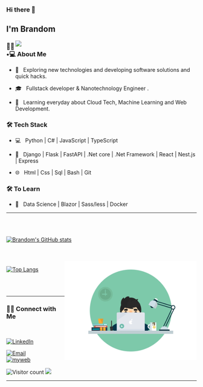 ### Hi there 👋<h2> I'm Brandom</h2>

<img align='right' src="https://cdn.dribbble.com/users/1201592/screenshots/9078494/media/422a760a51cef7de2fa3db9daf697853.gif" width="480">

<h3> 👨🏻•💻 About Me </h3>



- 🤔 &nbsp; Exploring new technologies and developing software solutions and quick hacks.

- 🎓 &nbsp; Fullstack developer & Nanotechnology Engineer .

- 🌱 &nbsp; Learning everyday about Cloud Tech, Machine Learning and Web Development.



<h3>🛠 Tech Stack</h3>



- 💻 &nbsp; Python | C# | JavaScript | TypeScript

- 📐 &nbsp; Django | Flask | FastAPI | .Net core | .Net Framework | React | Nest.js  |  Express

- 🌐  &nbsp; Html | Css | Sql | Bash | Git

<!--

- 🛢 &nbsp; MySQL | MongoDB

- 🔧 &nbsp; Git | Markdown | Selenium | Tidyverse

- 🖥 &nbsp; Illustrator| Photoshop | InDesign

-->



<h3>🛠 To Learn</h3>

- 🔧 &nbsp;  Data Science | Blazor | Sass/less | Docker 

<hr>



<br/><br/>

[![Brandom's GitHub stats](https://github-readme-stats.vercel.app/api?username=Zurybr)](https://github.com/Zurybr/github-readme-stats)

<br/>

<br/>

<img src="https://github.com/nirala69/nirala69/blob/master/70804f7e25b11f29db904f2fa7b4cd9d.gif" width="350" align='right'>

[![Top Langs](https://github-readme-stats.vercel.app/api/top-langs/?username=Zurybr)](https://github.com/Zurybr/github-readme-stats)

<br><br>



<hr>



<h3> 🤝🏻 Connect with Me </h3>

<br>



<p align="center">


<a href="https://www.linkedin.com/in/brandomled//"><img alt="LinkedIn" src="https://img.shields.io/badge/LinkedIn-Brandom%20Ledesma-blue?style=flat-square&logo=linkedin"></a>

<a href="mailto:brandom.ledesma@gmail.com"><img alt="Email" src="https://img.shields.io/badge/Email-brandom.ledesma@gmail.com-blue?style=flat-square&logo=gmail"></a>
<br/> <a href="https://zurybr.github.io/braled/"><img alt="myweb" src="https://img.shields.io/badge/my%20web-for%20all%20my%20love-blue"></a>
  
  
</p>





![Visitor count](https://visitor-badge.laobi.icu/badge?page_id=Zurybr.Zurybr)   <img src="https://media.giphy.com/media/dxn6fRlTIShoeBr69N/giphy.gif" width="30">





<hr>

